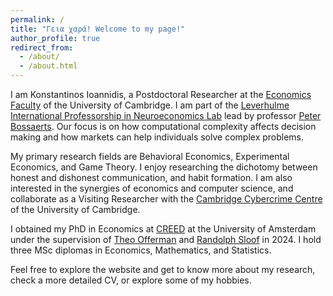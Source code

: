 ```yaml
---
permalink: /
title: "Γεια χαρά! Welcome to my page!"
author_profile: true
redirect_from: 
  - /about/
  - /about.html
---
```


I am Konstantinos Ioannidis, a Postdoctoral Researcher at the <a href="https://www.econ.cam.ac.uk/" target="_blank">Economics Faculty</a> of the University of Cambridge. I am part of the <a href="https://lipne.econ.cam.ac.uk/" target="_blank">Leverhulme International Professorship in Neuroeconomics Lab</a> lead by professor <a href="https://www.econ.cam.ac.uk/people/faculty/plb32" target="_blank">Peter Bossaerts</a>. Our focus is on how computational complexity affects decision making and how markets can help individuals solve complex problems.

My primary research fields are Behavioral Economics, Experimental Economics, and Game Theory. I enjoy researching the dichotomy between honest and dishonest communication, and habit formation. I am also interested in the synergies of economics and computer science, and collaborate as a Visiting Researcher with the <a href="https://www.cambridgecybercrime.uk/" target="_blank">Cambridge Cybercrime Centre</a> of the University of Cambridge.

I obtained my PhD in Economics at <a href="https://www.creedexperiment.nl/creed/peopleindex.php" target="_blank">CREED</a> at the University of Amsterdam under the supervision of <a href="https://www.uva.nl/en/profile/o/f/t.j.s.offerman/t.j.s.offerman.html" target="_blank">Theo Offerman</a> and <a href="https://www.uva.nl/en/profile/s/l/r.sloof/r.sloof.html" target="_blank">Randolph Sloof</a> in 2024. I hold three MSc diplomas in Economics, Mathematics, and Statistics.

Feel free to explore the website and get to know more about my research, check a more detailed CV, or explore some of my hobbies.
